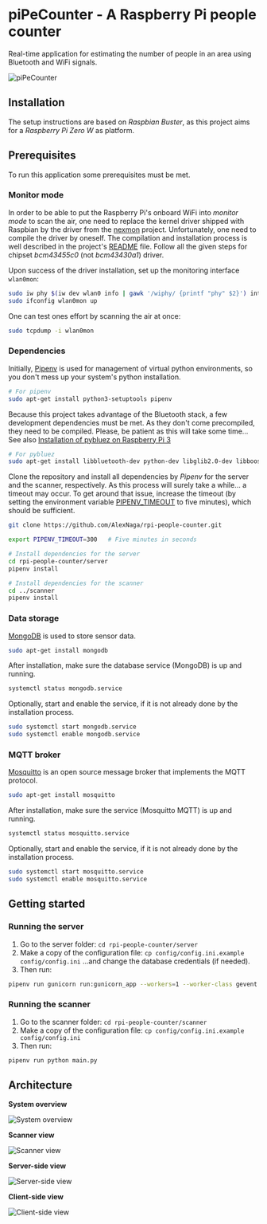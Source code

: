 # piPeCounter - A Raspberry Pi people counter

Real-time application for estimating the number of people in an area using Bluetooth and WiFi signals.

![piPeCounter](img/piPeCounter.png)

## Installation

The setup instructions are based on _Raspbian Buster_, as this project aims for a _Raspberry Pi Zero W_ as platform.

## Prerequisites

To run this application some prerequisites must be met.

### Monitor mode

In order to be able to put the Raspberry Pi's onboard WiFi into _monitor mode_ to scan the air, one need to replace the kernel driver shipped with Raspbian by the driver from the [nexmon](https://github.com/seemoo-lab/nexmon) project.
Unfortunately, one need to compile the driver by oneself.
The compilation and installation process is well described in the project's [README](https://github.com/seemoo-lab/nexmon#build-patches-for-bcm43430a1-on-the-rpi3zero-w-or-bcm434355c0-on-the-rpi3rpi4-using-raspbian-recommended) file.
Follow all the given steps for chipset _bcm43455c0_ (not _bcm43430a1_) driver.

Upon success of the driver installation, set up the monitoring interface `wlan0mon`:

```bash
sudo iw phy $(iw dev wlan0 info | gawk '/wiphy/ {printf "phy" $2}') interface add wlan0mon type monitor
sudo ifconfig wlan0mon up
```

One can test ones effort by scanning the air at once:

```bash
sudo tcpdump -i wlan0mon
```

### Dependencies

Initially, [Pipenv](https://pipenv-fork.readthedocs.io/) is used for management of virtual python environments, so you don't mess up your system's python installation.

```bash
# For pipenv
sudo apt-get install python3-setuptools pipenv
```

Because this project takes advantage of the Bluetooth stack, a few development dependencies must be met.
As they don't come precompiled, they need to be compiled. Please, be patient as this will take some time…
See also [Installation of pybluez on Raspberry Pi 3](https://github.com/pybluez/pybluez/wiki/Installation-on-Raspberry-Pi-3)

```bash
# For pybluez
sudo apt-get install libbluetooth-dev python-dev libglib2.0-dev libboost-python-dev libboost-thread-dev
```

Clone the repository and install all dependencies by _Pipenv_ for the server and the scanner, respectively.
As this process will surely take a while… a timeout may occur.
To get around that issue, increase the timeout (by setting the environment variable [PIPENV_TIMEOUT](https://pipenv.pypa.io/en/latest/advanced/#id1) to five minutes), which should be sufficient.

```bash
git clone https://github.com/AlexNaga/rpi-people-counter.git

export PIPENV_TIMEOUT=300   # Five minutes in seconds

# Install dependencies for the server
cd rpi-people-counter/server
pipenv install

# Install dependencies for the scanner
cd ../scanner
pipenv install
```

### Data storage

[MongoDB](https://www.mongodb.com/) is used to store sensor data.

```bash
sudo apt-get install mongodb
```

After installation, make sure the database service (MongoDB) is up and running.

```bash
systemctl status mongodb.service
```

Optionally, start and enable the service, if it is not already done by the installation process.

```bash
sudo systemctl start mongodb.service
sudo systemctl enable mongodb.service
```

### MQTT broker

[Mosquitto](https://mosquitto.org/) is an open source message broker that implements the MQTT protocol.

```bash
sudo apt-get install mosquitto
```

After installation, make sure the service (Mosquitto MQTT) is up and running.

```bash
systemctl status mosquitto.service
```

Optionally, start and enable the service, if it is not already done by the installation process.

```bash
sudo systemctl start mosquitto.service
sudo systemctl enable mosquitto.service
```

## Getting started

### Running the server

1.  Go to the server folder:
`cd rpi-people-counter/server`
2.  Make a copy of the configuration file:
`cp config/config.ini.example config/config.ini`
…and change the database credentials (if needed).
3.  Then run:

```bash
pipenv run gunicorn run:gunicorn_app --workers=1 --worker-class gevent --bind localhost:8000
```

### Running the scanner

1.  Go to the scanner folder:
`cd rpi-people-counter/scanner`
2.  Make a copy of the configuration file: `cp config/config.ini.example config/config.ini`
3.  Then run:

```bash
pipenv run python main.py
```

## Architecture

**System overview**

![System overview](img/system_overview.svg?sanitize=true)

**Scanner view**

![Scanner view](img/scanner_view.svg?sanitize=true)

**Server-side view**

![Server-side view](img/server_view.svg?sanitize=true)

**Client-side view**

![Client-side view](img/client_view.svg?sanitize=true)
